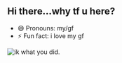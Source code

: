 ## Hi there...why tf u here?
- 😄 Pronouns: my/gf
- ⚡ Fun fact: i love my gf

















![ik what you did.](https://tenor.com/pt-BR/view/thousand-yard-stare-staring-cat-ptsd-war-cat-gif-1157318031077092583)
